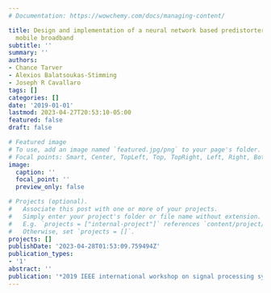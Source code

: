 ```yaml
---
# Documentation: https://wowchemy.com/docs/managing-content/

title: Design and implementation of a neural network based predistorter for enhanced
  mobile broadband
subtitle: ''
summary: ''
authors:
- Chance Tarver
- Alexios Balatsoukas-Stimming
- Joseph R Cavallaro
tags: []
categories: []
date: '2019-01-01'
lastmod: 2023-04-27T20:53:10-05:00
featured: false
draft: false

# Featured image
# To use, add an image named `featured.jpg/png` to your page's folder.
# Focal points: Smart, Center, TopLeft, Top, TopRight, Left, Right, BottomLeft, Bottom, BottomRight.
image:
  caption: ''
  focal_point: ''
  preview_only: false

# Projects (optional).
#   Associate this post with one or more of your projects.
#   Simply enter your project's folder or file name without extension.
#   E.g. `projects = ["internal-project"]` references `content/project/deep-learning/index.md`.
#   Otherwise, set `projects = []`.
projects: []
publishDate: '2023-04-28T01:53:09.759494Z'
publication_types:
- '1'
abstract: ''
publication: '*2019 IEEE international workshop on signal processing systems (SiPS)*'
---
```

